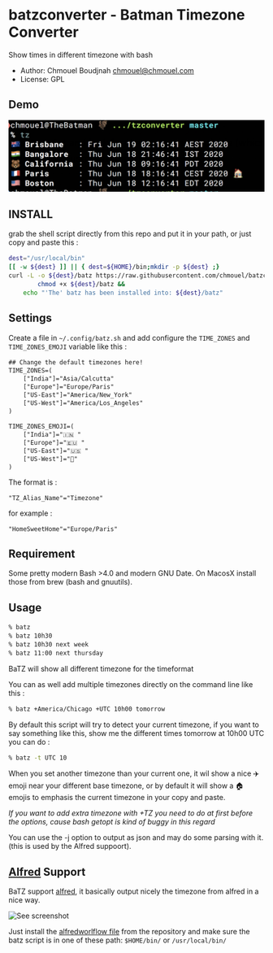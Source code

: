 #  batzconverter - Batman Timezone Converter
Show times in different timezone with bash

* Author: Chmouel Boudjnah <chmouel@chmouel.com>
* License: GPL

## Demo

![See screenshot](./share/screenshot.png)

## INSTALL

grab the shell script directly from this repo and put it in your path, or just copy and paste this : 

```sh
dest="/usr/local/bin"
[[ -w ${dest} ]] || { dest=${HOME}/bin;mkdir -p ${dest} ;}
curl -L -o ${dest}/batz https://raw.githubusercontent.com/chmouel/batzconverter/master/batz.sh && \
        chmod +x ${dest}/batz &&
	echo "'The' batz has been installed into: ${dest}/batz"
```

## Settings

Create a file in `~/.config/batz.sh` and add configure the `TIME_ZONES` and `TIME_ZONES_EMOJI` variable like this :

```
## Change the default timezones here!
TIME_ZONES=(
    ["India"]="Asia/Calcutta"
    ["Europe"]="Europe/Paris"
	["US-East"]="America/New_York"
	["US-West"]="America/Los_Angeles"
)
```


```
TIME_ZONES_EMOJI=(
    ["India"]="🇮🇳 "
    ["Europe"]="🇪🇺 "
	["US-East"]="🇺🇸 "
	["US-West"]="🐻"
)
```


The format is :

    "TZ_Alias_Name"="Timezone"

for example :

    "HomeSweetHome"="Europe/Paris"

## Requirement

Some pretty modern Bash >4.0 and modern GNU Date. On MacosX install those from brew (bash and gnuutils).

## Usage
```bash
% batz
% batz 10h30
% batz 10h30 next week
% batz 11:00 next thursday
```

BaTZ  will show all different timezone for the timeformat

You can as well add multiple timezones directly on the command line like this :
```bash
% batz +America/Chicago +UTC 10h00 tomorrow
```

By default this script will try to detect your current timezone, if you want
to say something like this, show me the different times tomorrow at 10h00 UTC
you can do :

```bash
% batz -t UTC 10
````

When you set another timezone than your current one, it wil show a nice ✈️emoji
near your different base timezone, or by default it will show a 🏠 emojis to
emphasis the current timezone in your copy and paste.

*If you want to add extra timezone with +TZ you need to do at first before the
options, cause bash getopt is kind of buggy in this regard*

You can use the -j option to output as json and may do some parsing with it. (this is used by the Alfred suppoort).

## [Alfred](https://www.alfredapp.com/) Support

BaTZ support [alfred](https://www.alfredapp.com/), it basically output nicely the timezone from alfred in a nice way.

![See screenshot](./alfredworkflow/screenshot.png)

Just install the [alfredworlflow file](./alfredworkflow/TZ.alfredworkflow) from the repository
and make sure the batz script is in one of these path: `$HOME/bin/` or `/usr/local/bin/`
